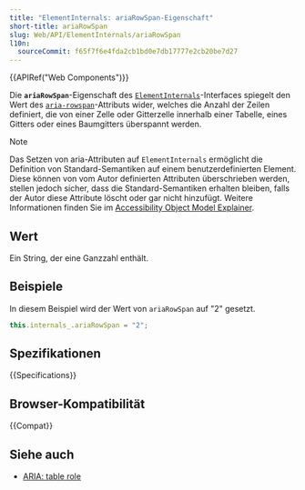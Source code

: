```yaml
---
title: "ElementInternals: ariaRowSpan-Eigenschaft"
short-title: ariaRowSpan
slug: Web/API/ElementInternals/ariaRowSpan
l10n:
  sourceCommit: f65f7f6e4fda2cb1bd0e7db17777e2cb20be7d27
---
```


{{APIRef("Web Components")}}

Die **`ariaRowSpan`**-Eigenschaft des [`ElementInternals`](/de/docs/Web/API/ElementInternals)-Interfaces spiegelt den Wert des [`aria-rowspan`](/de/docs/Web/Accessibility/ARIA/Reference/Attributes/aria-rowspan)-Attributs wider, welches die Anzahl der Zeilen definiert, die von einer Zelle oder Gitterzelle innerhalb einer Tabelle, eines Gitters oder eines Baumgitters überspannt werden.

> [!NOTE]
> Das Setzen von aria-Attributen auf `ElementInternals` ermöglicht die Definition von Standard-Semantiken auf einem benutzerdefinierten Element. Diese können von vom Autor definierten Attributen überschrieben werden, stellen jedoch sicher, dass die Standard-Semantiken erhalten bleiben, falls der Autor diese Attribute löscht oder gar nicht hinzufügt. Weitere Informationen finden Sie im [Accessibility Object Model Explainer](https://wicg.github.io/aom/explainer.html#default-semantics-for-custom-elements-via-the-elementinternals-object).

## Wert

Ein String, der eine Ganzzahl enthält.

## Beispiele

In diesem Beispiel wird der Wert von `ariaRowSpan` auf "2" gesetzt.

```js
this.internals_.ariaRowSpan = "2";
```

## Spezifikationen

{{Specifications}}

## Browser-Kompatibilität

{{Compat}}

## Siehe auch

- [ARIA: table role](/de/docs/Web/Accessibility/ARIA/Reference/Roles/table_role)
